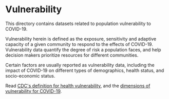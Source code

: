 # Vulnerability

This directory contains datasets related to population vulnerability to COVID-19. 

Vulnerability herein is defined as the exposure, sensitivity and adaptive capacity of a given community to respond to the effects of COVID-19. Vulnerability data quantify the degree of risk a population faces, and help decision makers prioritize resources for different communities. 

Certain factors are usually reported as vulnerability data, including the impact of COVID-19 on different types of demographics, health status, and socio-economic status.

Read [CDC's definition for health vulnerability](https://ephtracking.cdc.gov/showPcMain.action), and the [dimensions of vulnerability for COVID-19](https://c19hcc.org/resource/vulnerable-population).

